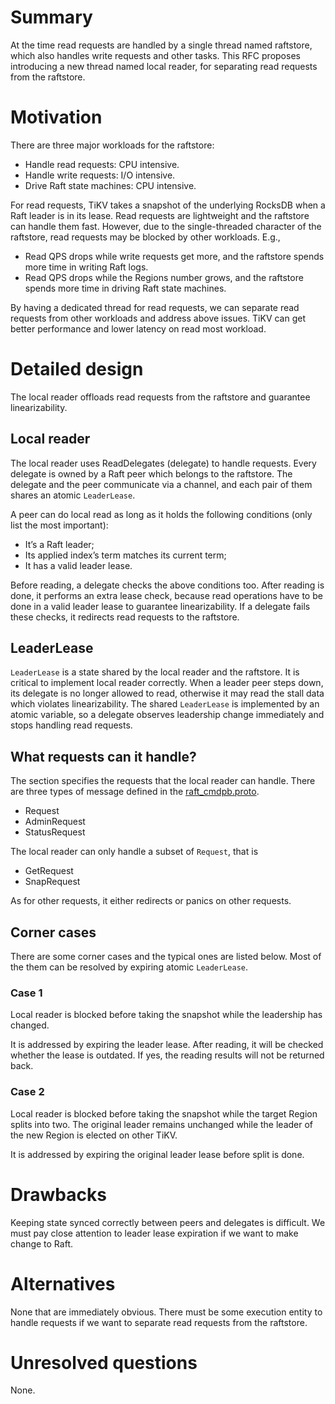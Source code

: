 # Summary

At the time read requests are handled by a single thread named raftstore, which
also handles write requests and other tasks. This RFC proposes introducing a new
thread named local reader, for separating read requests from the raftstore.

# Motivation

There are three major workloads for the raftstore:

 - Handle read requests: CPU intensive.
 - Handle write requests: I/O intensive.
 - Drive Raft state machines: CPU intensive.

For read requests, TiKV takes a snapshot of the underlying RocksDB when a Raft
leader is in its lease. Read requests are lightweight and the raftstore can
handle them fast. However, due to the single-threaded character of the
raftstore, read requests may be blocked by other workloads. E.g.,

 - Read QPS drops while write requests get more, and the raftstore spends more
   time in writing Raft logs.
 - Read QPS drops while the Regions number grows, and the raftstore spends more
   time in driving Raft state machines.

By having a dedicated thread for read requests, we can separate read requests
from other workloads and address above issues. TiKV can get better performance
and lower latency on read most workload.

# Detailed design

The local reader offloads read requests from the raftstore and guarantee
linearizability.

## Local reader

The local reader uses ReadDelegates (delegate) to handle requests. Every
delegate is owned by a Raft peer which belongs to the raftstore. The delegate
and the peer communicate via a channel, and each pair of them shares an atomic
`LeaderLease`.

A peer can do local read as long as it holds the following conditions (only list
the most important):

 - It’s a Raft leader;
 - Its applied index’s term matches its current term;
 - It has a valid leader lease.

Before reading, a delegate checks the above conditions too. After reading is
done, it performs an extra lease check, because read operations have to be done
in a valid leader lease to guarantee linearizability. If a delegate fails these
checks, it redirects read requests to the raftstore.

## LeaderLease

`LeaderLease` is a state shared by the local reader and the raftstore. It is
critical to implement local reader correctly. When a leader peer steps down,
its delegate is no longer allowed to read, otherwise it may read the stall data
which violates linearizability. The shared `LeaderLease` is implemented by an
atomic variable, so a delegate observes leadership change immediately and stops
handling read requests.

## What requests can it handle?

The section specifies the requests that the local reader can handle. There are
three types of message defined in the [raft_cmdpb.proto].

 - Request
 - AdminRequest
 - StatusRequest

The local reader can only handle a subset of `Request`, that is

 - GetRequest
 - SnapRequest

As for other requests, it either redirects or panics on other requests.

## Corner cases

There are some corner cases and the typical ones are listed below. Most of the
them can be resolved by expiring atomic `LeaderLease`.

### Case 1

Local reader is blocked before taking the snapshot while the leadership has
changed.

It is addressed by expiring the leader lease. After reading, it will be checked
whether the lease is outdated. If yes, the reading results will not be returned
back.

### Case 2

Local reader is blocked before taking the snapshot while the target Region
splits into two. The original leader remains unchanged while the leader of the
new Region is elected on other TiKV.

It is addressed by expiring the original leader lease before split is done.

# Drawbacks

Keeping state synced correctly between peers and delegates is difficult. We must
pay close attention to leader lease expiration if we want to make change to
Raft.

# Alternatives

None that are immediately obvious. There must be some execution entity to handle
requests if we want to separate read requests from the raftstore.

# Unresolved questions

None.

[raft_cmdpb.proto]: https://github.com/pingcap/kvproto/blob/5e6e69a5ed381bd4a8afe7cb96cc47f955f6d160/proto/raft_cmdpb.proto
